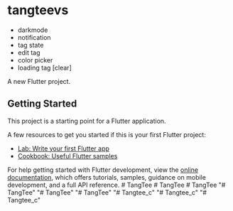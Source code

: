 # tangteevs

- darkmode
- notification
- tag state
- edit tag
- color picker
- loading tag [clear]

A new Flutter project.

## Getting Started

This project is a starting point for a Flutter application.

A few resources to get you started if this is your first Flutter project:

- [Lab: Write your first Flutter app](https://docs.flutter.dev/get-started/codelab)
- [Cookbook: Useful Flutter samples](https://docs.flutter.dev/cookbook)

For help getting started with Flutter development, view the
[online documentation](https://docs.flutter.dev/), which offers tutorials,
samples, guidance on mobile development, and a full API reference.
#   T a n g T e e 
 
 #   T a n g T e e 
 
 #   T a n g T e e 
 
 "# TangTee" 
"# TangTee" 
"# TangTee" 
"# Tangtee_c" 
"# Tangtee_c" 
"# Tangtee_c" 
